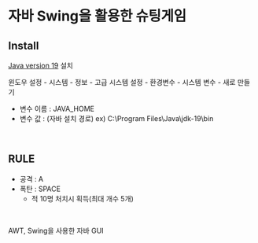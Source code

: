 # 자바 Swing을 활용한 슈팅게임

## Install
[Java version 19](https://www.oracle.com/kr/java/technologies/downloads/#jdk19-windows) 설치

윈도우 설정 - 시스템 - 정보 - 고급 시스템 설정 - 환경변수 - 시스템 변수 - 새로 만들기

- 변수 이름 : JAVA_HOME
- 변수 값 : (자바 설치 경로) ex) C:\Program Files\Java\jdk-19\bin

&nbsp;

## RULE
* 공격 : A
* 폭탄 : SPACE
    * 적 10명 처치시 획득(최대 개수 5개)

&nbsp;


AWT, Swing을 사용한 자바 GUI